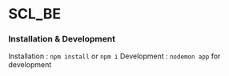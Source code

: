 # SCL_BE
### Installation & Development

Installation : `npm install` or `npm i`
Development : `nodemon app` for development